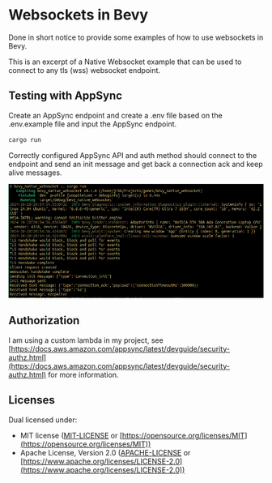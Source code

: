 # Websockets in Bevy

Done in short notice to provide some examples of how to use websockets in Bevy.

This is an excerpt of a Native Websocket example that can be used to connect to any tls (wss) websocket endpoint.

## Testing with AppSync

Create an AppSync endpoint and create a .env file based on the .env.example file and input the AppSync endpoint.

```bash
cargo run
```

Correctly configured AppSync API and auth method should connect to the endpoint and send an init message and get back a connection ack and keep alive messages.

![AppSync Connection](./logs.png)

## Authorization

I am using a custom lambda in my project, see [https://docs.aws.amazon.com/appsync/latest/devguide/security-authz.html](https://docs.aws.amazon.com/appsync/latest/devguide/security-authz.html) for more information.

## Licenses

Dual licensed under:

- MIT license ([MIT-LICENSE](./MIT-LICENSE) or [https://opensource.org/licenses/MIT](https://opensource.org/licenses/MIT))
- Apache License, Version 2.0 ([APACHE-LICENSE](./APACHE-LICENSE) or [https://www.apache.org/licenses/LICENSE-2.0](https://www.apache.org/licenses/LICENSE-2.0))

